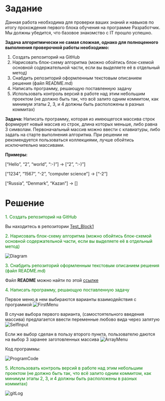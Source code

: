 # Задание

Данная работа необходима для проверки ваших знаний и навыков по итогу прохождения первого блока обучения на программе Разработчик. Мы должны убедится, что базовое знакомство с IT прошло успешно.

**Задача алгоритмически не самая сложная, однако для полноценного выполнения проверочной работы необходимо:**

1. Создать репозиторий на GitHub
2. Нарисовать блок-схему алгоритма (можно обойтись блок-схемой основной содержательной части, если вы выделяете её в отдельный метод)
3. Снабдить репозиторий оформленным текстовым описанием решения (файл README.md)
4. Написать программу, решающую поставленную задачу
5. Использовать контроль версий в работе над этим небольшим проектом (не должно быть так, что всё залито одним коммитом, как минимум этапы 2, 3, и 4 должны быть расположены в разных коммитах)

**Задача:** Написать программу, которая из имеющегося массива строк формирует новый массив из строк, длина которых меньше, либо равна 3 символам. Первоначальный массив можно ввести с клавиатуры, либо задать на старте выполнения алгоритма. При решении не рекомендуется пользоваться коллекциями, лучше обойтись исключительно массивами.

**Примеры:**

[“Hello”, “2”, “world”, “:-)”] → [“2”, “:-)”]

[“1234”, “1567”, “-2”, “computer science”] → [“-2”]

[“Russia”, “Denmark”, “Kazan”] → []



# Решение 

<span style="color:Green">1. Создать репозиторий на GitHub

Вы находитесь в репозитории [Test_Block1](https://github.com/KirillGrinkov/Test_Block1/tree/main)

<span style="color:Green">2. Нарисовать блок-схему алгоритма (можно обойтись блок-схемой основной содержательной части, если вы выделяете её в отдельный метод)<span> 

![Diagram](Diagram_Test_Block1.png)

<span style="color:Green">3. Снабдить репозиторий оформленным текстовым описанием решения (файл README.md)<span> 

Файл **README** можно найти по этой [ссылке](https://github.com/KirillGrinkov/Test_Block1/blob/main/README.md)

<span style="color:Green">4. Написать программу, решающую поставленную задачу <span>  

Первое меню,в нем выбираются варианты взаимодействия с программой 
![FirstMenu](/FirstMenu.png)

В случае выбора первого варианта, (самостоятельного введения массива) предлагается ввести переменные любово вида через запятую
![SelfInput](/SelfInput.png)

Если же выбор сделан в пользу второго пункта, пользователю даются на выбор 3 заранее заготовленных массива 
![ArrayMenu](/ArrayMenu.png)

Код программы:

![ProgramCode](ProgramCode.png)


<span style="color:Green">5. Использовать контроль версий в работе над этим небольшим проектом (не должно быть так, что всё залито одним коммитом, как минимум этапы 2, 3, и 4 должны быть расположены в разных коммитах)<span> 

![gitLog](gitLog.png)




